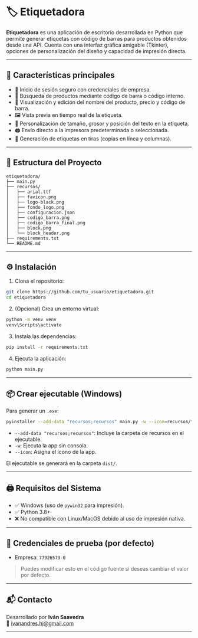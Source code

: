 
# 🏷️ Etiquetadora

**Etiquetadora** es una aplicación de escritorio desarrollada en Python que permite generar etiquetas con código de barras para productos obtenidos desde una API. Cuenta con una interfaz gráfica amigable (Tkinter), opciones de personalización del diseño y capacidad de impresión directa.

---

## 📌 Características principales

- 🔐 Inicio de sesión seguro con credenciales de empresa.
- 🔎 Búsqueda de productos mediante código de barra o código interno.
- 🧾 Visualización y edición del nombre del producto, precio y código de barra.
- 🖼️ Vista previa en tiempo real de la etiqueta.
- 🧩 Personalización de tamaño, grosor y posición del texto en la etiqueta.
- 🖨️ Envío directo a la impresora predeterminada o seleccionada.
- 🧵 Generación de etiquetas en tiras (copias en línea y columnas).

---

## 📁 Estructura del Proyecto

```
etiquetadora/
├── main.py
├── recursos/
│   ├── arial.ttf
│   ├── favicon.png
│   ├── logo-black.png
│   ├── fondo_logo.png
│   ├── configuracion.json
│   ├── codigo_barra.png
│   ├── codigo_barra_final.png
│   ├── block.png
│   └── block_header.png
├── requirements.txt
└── README.md
```

---

## ⚙️ Instalación

1. Clona el repositorio:
```bash
git clone https://github.com/tu_usuario/etiquetadora.git
cd etiquetadora
```

2. (Opcional) Crea un entorno virtual:
```bash
python -m venv venv
venv\Scripts\activate
```

3. Instala las dependencias:
```bash
pip install -r requirements.txt
```

4. Ejecuta la aplicación:
```bash
python main.py
```

---

## 📦 Crear ejecutable (Windows)

Para generar un `.exe`:

```bash
pyinstaller --add-data "recursos;recursos" main.py -w --icon=recursos/favicon.ico
```

- `--add-data "recursos;recursos"`: Incluye la carpeta de recursos en el ejecutable.
- `-w`: Ejecuta la app sin consola.
- `--icon`: Asigna el ícono de la app.

El ejecutable se generará en la carpeta `dist/`.

---

## 🖨️ Requisitos del Sistema

- ✅ Windows (uso de `pywin32` para impresión).
- ✅ Python 3.8+
- ❌ No compatible con Linux/MacOS debido al uso de impresión nativa.

---

## 🧪 Credenciales de prueba (por defecto)

- Empresa: `77926573-0`  
> Puedes modificar esto en el código fuente si deseas cambiar el valor por defecto.

---

## 📬 Contacto

Desarrollado por **Iván Saavedra**  
📧 ivanandres.hj@gmail.com

---
